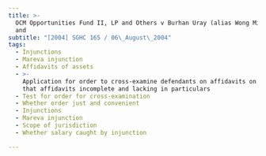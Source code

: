 ```yaml
---
title: >-
  OCM Opportunities Fund II, LP and Others v Burhan Uray (alias Wong Ming Kiong)
  and
subtitle: "[2004] SGHC 165 / 06\_August\_2004"
tags:
  - Injunctions
  - Mareva injunction
  - Affidavits of assets
  - >-
    Application for order to cross-examine defendants on affidavits on ground
    that affidavits incomplete and lacking in particulars
  - Test for order for cross-examination
  - Whether order just and convenient
  - Injunctions
  - Mareva injunction
  - Scope of jurisdiction
  - Whether salary caught by injunction

---
```


